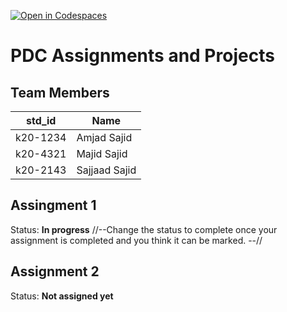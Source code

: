 [![Open in Codespaces](https://classroom.github.com/assets/launch-codespace-7f7980b617ed060a017424585567c406b6ee15c891e84e1186181d67ecf80aa0.svg)](https://classroom.github.com/open-in-codespaces?assignment_repo_id=14276170)
# PDC Assignments and Projects
## Team Members
|std_id|Name|
|--------|-|
|k20-1234|Amjad Sajid|
|k20-4321|Majid Sajid|
|k20-2143|Sajjaad Sajid|

## Assingment 1 ##
Status: **In progress**
//--Change the status to complete once your assignment is completed and you think it can be marked. --//

## Assignment 2 ##
Status: **Not assigned yet**
